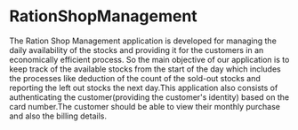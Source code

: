 # RationShopManagement
The Ration Shop Management application is developed for managing the daily availability of the stocks and providing it for the customers in an economically efficient process. So the main objective of our application is to keep track of the available stocks from the start of the day which includes the processes like deduction of the count of the sold-out stocks and reporting the left out stocks the next day.This application also consists of authenticating the customer(providing the customer's identity) based on the card number.The customer should be able to view their monthly purchase and also the billing details.
